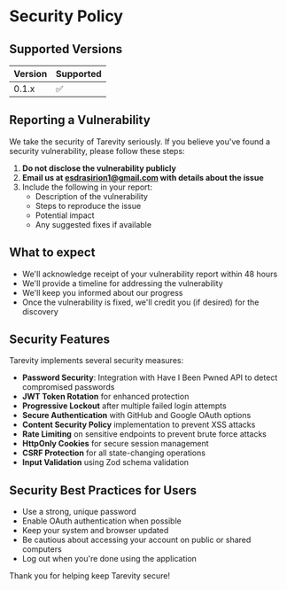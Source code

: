 # Security Policy

## Supported Versions

| Version | Supported          |
| ------- | ------------------ |
| 0.1.x   | :white_check_mark: |

## Reporting a Vulnerability

We take the security of Tarevity seriously. If you believe you've found a security vulnerability, please follow these steps:

1. **Do not disclose the vulnerability publicly**
2. **Email us at [esdrasirion1@gmail.com](mailto:esdrasirion1@gmail.com) with details about the issue**
3. Include the following in your report:
   - Description of the vulnerability
   - Steps to reproduce the issue
   - Potential impact
   - Any suggested fixes if available

## What to expect

- We'll acknowledge receipt of your vulnerability report within 48 hours
- We'll provide a timeline for addressing the vulnerability
- We'll keep you informed about our progress
- Once the vulnerability is fixed, we'll credit you (if desired) for the discovery

## Security Features

Tarevity implements several security measures:

- **Password Security**: Integration with Have I Been Pwned API to detect compromised passwords
- **JWT Token Rotation** for enhanced protection
- **Progressive Lockout** after multiple failed login attempts
- **Secure Authentication** with GitHub and Google OAuth options
- **Content Security Policy** implementation to prevent XSS attacks
- **Rate Limiting** on sensitive endpoints to prevent brute force attacks
- **HttpOnly Cookies** for secure session management
- **CSRF Protection** for all state-changing operations
- **Input Validation** using Zod schema validation

## Security Best Practices for Users

- Use a strong, unique password
- Enable OAuth authentication when possible
- Keep your system and browser updated
- Be cautious about accessing your account on public or shared computers
- Log out when you're done using the application

Thank you for helping keep Tarevity secure!

